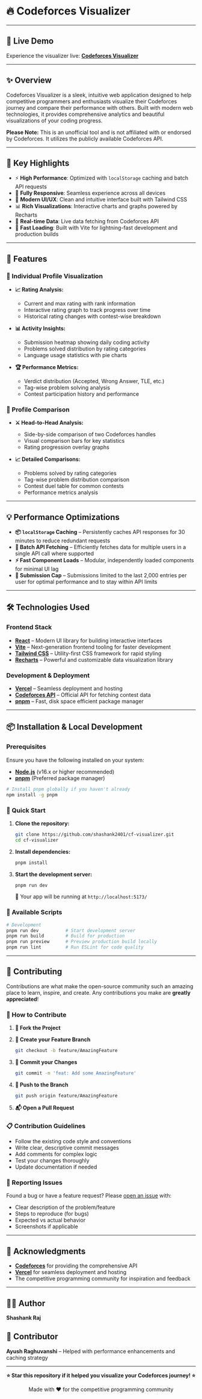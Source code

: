 # 🔥 Codeforces Visualizer

---

## 🚀 Live Demo

Experience the visualizer live: [**Codeforces Visualizer**](https://cf-visualizer-rho.vercel.app/)

---

## ✨ Overview

Codeforces Visualizer is a sleek, intuitive web application designed to help competitive programmers and enthusiasts visualize their Codeforces journey and compare their performance with others. Built with modern web technologies, it provides comprehensive analytics and beautiful visualizations of your coding progress.

**Please Note:** This is an unofficial tool and is not affiliated with or endorsed by Codeforces. It utilizes the publicly available Codeforces API.

---

## 🎯 Key Highlights

* ⚡ **High Performance**: Optimized with `localStorage` caching and batch API requests
* 📱 **Fully Responsive**: Seamless experience across all devices
* 🎨 **Modern UI/UX**: Clean and intuitive interface built with Tailwind CSS
* 📊 **Rich Visualizations**: Interactive charts and graphs powered by Recharts
* 🔄 **Real-time Data**: Live data fetching from Codeforces API
* 🚀 **Fast Loading**: Built with Vite for lightning-fast development and production builds

---

## 🌟 Features

### 👤 Individual Profile Visualization

* **📈 Rating Analysis:**

  * Current and max rating with rank information
  * Interactive rating graph to track progress over time
  * Historical rating changes with contest-wise breakdown
* **📊 Activity Insights:**

  * Submission heatmap showing daily coding activity
  * Problems solved distribution by rating categories
  * Language usage statistics with pie charts
* **🏆 Performance Metrics:**

  * Verdict distribution (Accepted, Wrong Answer, TLE, etc.)
  * Tag-wise problem solving analysis
  * Contest participation history and performance

### 👥 Profile Comparison

* **⚔️ Head-to-Head Analysis:**

  * Side-by-side comparison of two Codeforces handles
  * Visual comparison bars for key statistics
  * Rating progression overlay graphs
* **📈 Detailed Comparisons:**

  * Problems solved by rating categories
  * Tag-wise problem distribution comparison
  * Contest duel table for common contests
  * Performance metrics analysis

---

## 💡 Performance Optimizations

* **📦 `localStorage` Caching** – Persistently caches API responses for 30 minutes to reduce redundant requests
* **🧠 Batch API Fetching** – Efficiently fetches data for multiple users in a single API call where supported
* **⚡ Fast Component Loads** – Modular, independently loaded components for minimal UI lag
* **🧪 Submission Cap** – Submissions limited to the last 2,000 entries per user for optimal performance and to stay within API limits

---

## 🛠️ Technologies Used

### Frontend Stack

* **[React](https://react.dev/)** – Modern UI library for building interactive interfaces
* **[Vite](https://vitejs.dev/)** – Next-generation frontend tooling for faster development
* **[Tailwind CSS](https://tailwindcss.com/)** – Utility-first CSS framework for rapid styling
* **[Recharts](https://recharts.org/)** – Powerful and customizable data visualization library

### Development & Deployment

* **[Vercel](https://vercel.com/)** – Seamless deployment and hosting
* **[Codeforces API](https://codeforces.com/api/help)** – Official API for fetching contest data
* **[pnpm](https://pnpm.io/)** – Fast, disk space efficient package manager

---

## 📦 Installation & Local Development

### Prerequisites

Ensure you have the following installed on your system:

* **[Node.js](https://nodejs.org/)** (v16.x or higher recommended)
* **[pnpm](https://pnpm.io/installation)** (Preferred package manager)

```bash
# Install pnpm globally if you haven't already
npm install -g pnpm
```

### 🚀 Quick Start

1. **Clone the repository:**

   ```bash
   git clone https://github.com/shashank2401/cf-visualizer.git
   cd cf-visualizer
   ```

2. **Install dependencies:**

   ```bash
   pnpm install
   ```

3. **Start the development server:**

   ```bash
   pnpm run dev
   ```

   🎉 Your app will be running at `http://localhost:5173/`

### 📝 Available Scripts

```bash
# Development
pnpm run dev          # Start development server
pnpm run build        # Build for production
pnpm run preview      # Preview production build locally
pnpm run lint         # Run ESLint for code quality
```

---

## 🤝 Contributing

Contributions are what make the open-source community such an amazing place to learn, inspire, and create. Any contributions you make are **greatly appreciated**!

### 🔄 How to Contribute

1. **🍴 Fork the Project**
2. **🌿 Create your Feature Branch**

   ```bash
   git checkout -b feature/AmazingFeature
   ```
3. **💾 Commit your Changes**

   ```bash
   git commit -m 'feat: Add some AmazingFeature'
   ```
4. **🚀 Push to the Branch**

   ```bash
   git push origin feature/AmazingFeature
   ```
5. **📬 Open a Pull Request**

### 📋 Contribution Guidelines

* Follow the existing code style and conventions
* Write clear, descriptive commit messages
* Add comments for complex logic
* Test your changes thoroughly
* Update documentation if needed

### 🐛 Reporting Issues

Found a bug or have a feature request? Please [open an issue](https://github.com/shashank2401/cf-visualizer/issues) with:

* Clear description of the problem/feature
* Steps to reproduce (for bugs)
* Expected vs actual behavior
* Screenshots if applicable

---

## 🙏 Acknowledgments

* **[Codeforces](https://codeforces.com/)** for providing the comprehensive API
* **[Vercel](https://vercel.com/)** for seamless deployment and hosting
* The competitive programming community for inspiration and feedback

---

## 👨‍💻 Author

**Shashank Raj**

## 🤝 Contributor

**Ayush Raghuvanshi** – Helped with performance enhancements and caching strategy

---

<div align="center">

**⭐ Star this repository if it helped you visualize your Codeforces journey! ⭐**

Made with ❤️ for the competitive programming community

</div>

